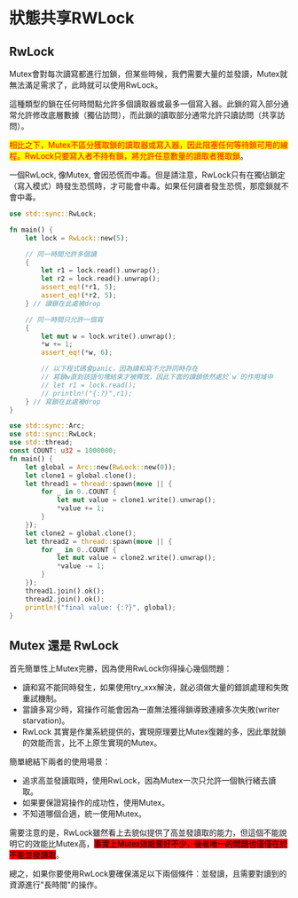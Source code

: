 # 狀態共享RWLock

## RwLock

Mutex會對每次讀寫都進行加鎖，但某些時候，我們需要大量的並發讀，Mutex就無法滿足需求了，此時就可以使用RwLock。

這種類型的鎖在任何時間點允許多個讀取器或最多一個寫入器。此鎖的寫入部分通常允許修改底層數據（獨佔訪問），而此鎖的讀取部分通常允許只讀訪問（共享訪問）。

<mark style="color:red;">相比之下，Mutex不區分獲取鎖的讀取器或寫入器，因此阻塞任何等待鎖可用的線程。RwLock只要寫入者不持有鎖，將允許任意數量的讀取者獲取鎖</mark>。

一個RwLock, 像Mutex, 會因恐慌而中毒。但是請注意，RwLock只有在獨佔鎖定（寫入模式）時發生恐慌時，才可能會中毒。如果任何讀者發生恐慌，那麼鎖就不會中毒。

```rust
use std::sync::RwLock;

fn main() {
    let lock = RwLock::new(5);

    // 同一時間允許多個讀
    {
        let r1 = lock.read().unwrap();
        let r2 = lock.read().unwrap();
        assert_eq!(*r1, 5);
        assert_eq!(*r2, 5);
    } // 讀鎖在此處被drop

    // 同一時間只允許一個寫
    {
        let mut w = lock.write().unwrap();
        *w += 1;
        assert_eq!(*w, 6);

        // 以下程式碼會panic，因為讀和寫不允許同時存在
        // 寫鎖w直到該語句塊結束才被釋放，因此下面的讀鎖依然處於`w`的作用域中
        // let r1 = lock.read();
        // println!("{:?}",r1);
    } // 寫鎖在此處被drop
}
```

```rust
use std::sync::Arc;
use std::sync::RwLock;
use std::thread;
const COUNT: u32 = 1000000;
fn main() {
    let global = Arc::new(RwLock::new(0));
    let clone1 = global.clone();
    let thread1 = thread::spawn(move || {
        for _ in 0..COUNT {
            let mut value = clone1.write().unwrap();
            *value += 1;
        }
    });
    let clone2 = global.clone();
    let thread2 = thread::spawn(move || {
        for _ in 0..COUNT {
            let mut value = clone2.write().unwrap();
            *value -= 1;
        }
    });
    thread1.join().ok();
    thread2.join().ok();
    println!("final value: {:?}", global);
}
```

## Mutex 還是 RwLock&#x20;

首先簡單性上Mutex完勝，因為使用RwLock你得操心幾個問題：

* 讀和寫不能同時發生，如果使用try\_xxx解決，就必須做大量的錯誤處理和失敗重試機制。
* 當讀多寫少時，寫操作可能會因為一直無法獲得鎖導致連續多次失敗(writer starvation)。
* RwLock 其實是作業系統提供的，實現原理要比Mutex復雜的多，因此單就鎖的效能而言，比不上原生實現的Mutex。

簡單總結下兩者的使用場景：

* 追求高並發讀取時，使用RwLock，因為Mutex一次只允許一個執行緒去讀取。
* 如果要保證寫操作的成功性，使用Mutex。
* 不知道哪個合適，統一使用Mutex。

需要注意的是，RwLock雖然看上去貌似提供了高並發讀取的能力，但這個不能說明它的效能比Mutex高，<mark style="background-color:red;">事實上Mutex效能要好不少，後者唯一的問題也僅僅在於不能並發讀取</mark>。

總之，如果你要使用RwLock要確保滿足以下兩個條件：並發讀，且需要對讀到的資源進行"長時間"的操作。

